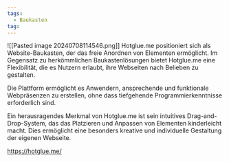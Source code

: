 ```yaml
---
tags:
  - Baukasten
tag:
---
```

![[Pasted image 20240708114546.png]]
Hotglue.me positioniert sich als Website-Baukasten, der das freie Anordnen von Elementen ermöglicht. Im Gegensatz zu herkömmlichen Baukastenlösungen bietet Hotglue.me eine  Flexibilität, die es Nutzern erlaubt, ihre Webseiten nach Belieben zu gestalten.

Die Plattform ermöglicht es Anwendern, ansprechende und funktionale Webpräsenzen zu erstellen, ohne dass tiefgehende Programmierkenntnisse erforderlich sind.

Ein herausragendes Merkmal von Hotglue.me ist sein intuitives Drag-and-Drop-System, das das Platzieren und Anpassen von Elementen kinderleicht macht. Dies ermöglicht eine besonders kreative und individuelle Gestaltung der eigenen Webseite.

https://hotglue.me/